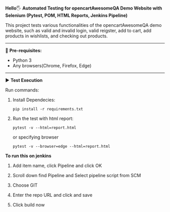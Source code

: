 **Hello**🖐 **Automated Testing for opencartAwesomeQA Demo Website with Selenium (Pytest, POM, HTML Reports, Jenkins Pipeline)**

This project tests various functionalities of the opencartAwesomeQA demo website, such as valid and invalid login, valid reigster, add to cart, add products in wishlists, and checking out products.
___________________________________________

🎯 **Pre-requisites:**
- Python 3
- Any browsers(Chrome, Firefox, Edge)
___________________________________________

▶ **Test Execution**

Run commands: 
1. Install Dependecies:

       pip install -r requirements.txt
2. Run the test with html report:

       pytest -v --html=report.html 
   or specifying browser

       pytest -v --browser=edge --html=report.html
    

**To run this on jenkins**

1. Add item name, click Pipeline and click OK

   
2. Scroll down find Pipeline and Select pipeline script from SCM

   
3. Choose GIT

   
4. Enter the repo URL and click and save

  
5. Click build now

   



    
   
   
    
